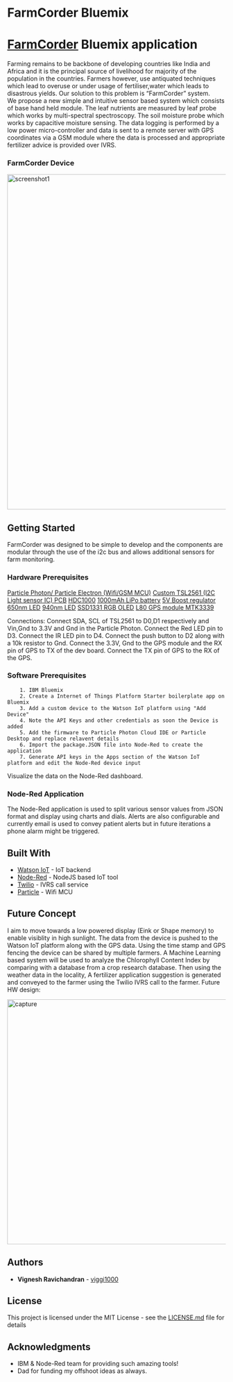 # FarmCorder Bluemix
# [FarmCorder](https://hackaday.io/project/25155-farmcorder-crop-nutrition-deficiency-sensor) Bluemix application

Farming remains to be backbone of developing countries like India and Africa and it is the principal source of livelihood for majority of the population in the countries. Farmers 
however, use antiquated techniques which lead to overuse or under usage of fertiliser,water which leads to disastrous yields. Our solution to this problem is “FarmCorder” system.   
We propose a new simple and intuitive sensor based system which consists of base hand held module. The leaf nutrients are measured by leaf probe which works by multi-spectral spectroscopy. The soil moisture probe which works by capacitive moisture 
sensing. The data logging is performed by a low power micro-controller and data is sent to a remote server with GPS coordinates via a GSM module where the data is processed and  appropriate fertilizer advice is provided over IVRS.

### FarmCorder Device
<img width="772" alt="screenshot1" src="https://cdn.hackaday.io/images/1651391497246518585.jpg">


## Getting Started
FarmCorder was designed to be simple to develop and the components are modular through the use of the i2c bus and allows additional sensors for farm monitoring.
### Hardware Prerequisites 

[Particle Photon/ Particle Electron (Wifi/GSM MCU)](https://store.particle.io/)
[Custom TSL2561 (I2C Light sensor IC) PCB](https://oshpark.com/shared_projects/ZqXfrnV1)
[HDC1000](https://www.tindie.com/products/ftruzzi/hdc1000-tiny-temp--humidity-sensor-pcb-only/)
[1000mAh LiPo battery](https://www.sparkfun.com/products/13813)
[5V Boost regulator](https://www.pololu.com/product/798)
[650nm LED](http://uk.rs-online.com/web/p/visible-leds/6545818/)
[940nm LED](http://uk.rs-online.com/web/p/ir-leds/6997714/)
[SSD1331 RGB OLED](https://github.com/adafruit/Adafruit-SSD1331-OLED-Driver-Library-for-Arduino)
[L80 GPS module MTK3339](https://www.aliexpress.com/store/product/MTK3339-ultra-small-GPS-Module-with-Dual-Antenna-FGPMMOPA6C-PA6C/605000_531702544.html)

Connections: 
Connect SDA, SCL of TSL2561 to D0,D1 respectively and Vin,Gnd to 3.3V and Gnd in the Particle Photon. 
Connect the Red LED pin to D3. 
Connect the IR LED pin to D4.
Connect the push button to D2 along with a 10k resistor to Gnd.
Connect the 3.3V, Gnd to the GPS module and the RX pin of GPS to TX of the dev board. Connect the TX pin of GPS to the RX of the GPS.


### Software Prerequisites

```
	1. IBM Bluemix
	2. Create a Internet of Things Platform Starter boilerplate app on Bluemix
	3. Add a custom device to the Watson IoT platform using "Add Device"
	4. Note the API Keys and other credentials as soon the Device is added
	5. Add the firmware to Particle Photon Cloud IDE or Particle Desktop and replace relavent details 
	6. Import the package.JSON file into Node-Red to create the application
	7. Generate API keys in the Apps section of the Watson IoT platform and edit the Node-Red device input
```
Visualize the data on the Node-Red dashboard.

### Node-Red Application
The Node-Red application is used to split various sensor values from JSON format and display using charts and dials. Alerts are also configurable and currently email is used to convey patient alerts but in future iterations a phone alarm might be triggered.



## Built With

* [Watson IoT](https://www.ibm.com/internet-of-things/platform/watson-iot-platform/) - IoT backend
* [Node-Red](https://nodered.org/) - NodeJS based IoT tool
* [Twilio](https://www.twilio.com/) - IVRS call service
* [Particle](https://www.particle.io/) - Wifi MCU

## Future Concept 
I aim to move towards a low powered display (Eink or Shape memory) to enable visiblity in high sunlight. The data from the device is pushed to the Watson IoT platform along with the GPS data. Using the time stamp and GPS fencing the device can be shared by multiple farmers. A Machine Learning based system will be used to analyze the Chlorophyll Content Index by comparing with a database from a crop research database. Then using the weather data in the locality, A fertilizer application suggestion is generated and conveyed to the farmer using the Twilio IVRS call to the farmer.
Future HW design: 

<img width="564" alt="capture" src="https://cdn.hackaday.io/images/8892811497242057966.jpg">




## Authors

* **Vignesh Ravichandran** - [viggi1000](https://github.com/viggi1000)

## License

This project is licensed under the MIT License - see the [LICENSE.md](LICENSE.md) file for details

## Acknowledgments

* IBM & Node-Red team for providing such amazing tools!
* Dad for funding my offshoot ideas as always.


